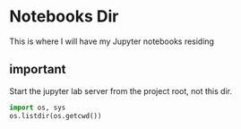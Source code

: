 # Notebooks Dir

This is where I will have my Jupyter notebooks residing

## important

Start the jupyter lab server from the project root, not this dir.

```python
import os, sys
os.listdir(os.getcwd())
```